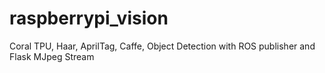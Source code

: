 # raspberrypi_vision
Coral TPU, Haar, AprilTag, Caffe, Object Detection with ROS publisher and Flask MJpeg Stream
